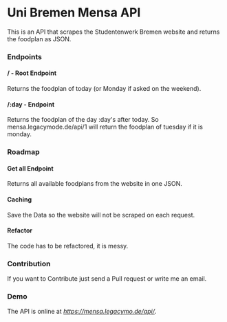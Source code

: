 # Uni Bremen Mensa API
This is an API that scrapes the Studentenwerk Bremen website and returns the foodplan as JSON.

### Endpoints

#### / - Root Endpoint
Returns the foodplan of today (or Monday if asked on the weekend).

#### /:day - Endpoint
Returns the foodplan of the day :day's after today. So mensa.legacymode.de/api/1 will return the foodplan of tuesday if it is monday.

### Roadmap

#### Get all Endpoint
Returns all available foodplans from the website in one JSON.

#### Caching
Save the Data so the website will not be scraped on each request.

#### Refactor
The code has to be refactored, it is messy.

### Contribution
If you want to Contribute just send a Pull request or write me an email.

### Demo
The API is online at _https://mensa.legacymo.de/api/_.
